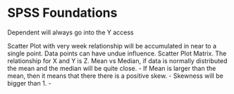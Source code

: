 # SPSS Foundations

Dependent will always go into the Y access

Scatter Plot with very week relationship will be accumulated in near to a single point.
Data points can have undue influence.
Scatter Plot Matrix.
The relationship for X and Y is Z.
Mean vs Median, if data is normally distributed the mean and the median will be quite close.
	- If Mean is larger than the mean, then it means that there there is a positive skew.
		- Skewness will be bigger than 1.
	- 